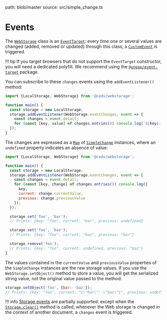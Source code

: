 path: blob/master
source: src/simple_change.ts

# Events
The [`WebStorage`](api.md) class is an [`EventTarget`](https://developer.mozilla.org/en-US/docs/Web/API/EventTarget): every time one or several values are changed (added, removed or updated) through this class, a [`CustomEvent`](https://developer.mozilla.org/en-US/docs/Web/API/CustomEvent) is triggered.

!!! tip
    If you target browsers that do not support the `EventTarget` constructor, you will need a dedicated polyfill. We recommend using the [`@ungap/event-target`](https://www.npmjs.com/package/@ungap/event-target) package.   

You can subscribe to these `changes` events using the `addEventListener()` method:

```js
import {LocalStorage, WebStorage} from '@cedx/webstorage';

function main() {
  const storage = new LocalStorage;
  storage.addEventListener(WebStorage.eventChanges, event => {
    const changes = event.detail;
    for (const [key, value] of changes.entries()) console.log(`${key}: ${value}`);
  });
}
```

The changes are expressed as a [`Map`](https://developer.mozilla.org/en-US/docs/Web/JavaScript/Reference/Global_Objects/Map)
of [`SimpleChange`](https://github.com/cedx/webstorage.js/blob/master/src/simple_change.ts) instances, where an `undefined` property indicates an absence of value:

```js
import {LocalStorage, WebStorage} from '@cedx/webstorage';

function main() {
  const storage = new LocalStorage;
  storage.addEventListener(WebStorage.eventChanges, event => {
    const changes = event.detail;
    for (const [key, change] of changes.entries()) console.log({
      key,
      current: change.currentValue,
      previous: change.previousValue
    });
  });

  storage.set('foo', 'bar');
  // Prints: {key: "foo", current: "bar", previous: undefined}

  storage.set('foo', 'baz');
  // Prints: {key: "foo", current: "baz", previous: "bar"}

  storage.remove('foo');
  // Prints: {key: "foo", current: undefined, previous: "baz"}
}
```

The values contained in the `currentValue` and `previousValue` properties of the `SimpleChange` instances are the raw storage values. If you use the `WebStorage.setObject()` method to store a value, you will get the serialized string value, not the original value passed to the method:

```js
storage.setObject('foo', {bar: 'baz'});
// Prints: {key: "foo", current: "{\"bar\": \"baz\"}", previous: undefined}
```

!!! info
    [Storage events](https://developer.mozilla.org/en-US/docs/Web/API/Window/storage_event) are partially supported: except when the [`Storage.clear()`](https://developer.mozilla.org/en-US/docs/Web/API/Storage/clear) method is called, whenever the Web storage is changed in the context of another document, a `changes` event is triggered.
